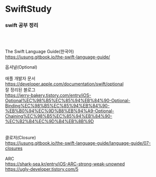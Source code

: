 # SwiftStudy

<h3>swift 공부 정리</h3>
<br>
<br>

The Swift Language Guide(한국어)<br>
https://jusung.gitbook.io/the-swift-language-guide/

옵셔널(Optional)<br><br>
애플 개발자 문서<br>
https://developer.apple.com/documentation/swift/optional
<br>
잘 정리된 블로그<br>
https://jerry-bakery.tistory.com/entry/iOS-Optional%EC%98%B5%EC%85%94%EB%84%90-Optional-Binding%EC%98%B5%EC%85%94%EB%84%90-%EB%B0%94%EC%9D%B8%EB%94%A9-Optional-Chaining%EC%98%B5%EC%85%94%EB%84%90-%EC%B2%B4%EC%9D%B4%EB%8B%9D
<br>
<br>
<br>
클로저(Closure)<br>
https://jusung.gitbook.io/the-swift-language-guide/language-guide/07-closures
<br>
<br>
ARC<br>
https://shark-sea.kr/entry/iOS-ARC-strong-weak-unowned<br>
https://ugly-developer.tistory.com/5
